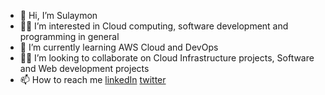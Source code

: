 - 👋 Hi, I’m Sulaymon
- 🤚🏾 I’m interested in Cloud computing, software development and programming in general
- 🌱 I’m currently learning AWS Cloud and DevOps
- 🤝🏼 I’m looking to collaborate on Cloud Infrastructure projects, Software and Web development projects
- 📫 How to reach me [linkedIn](https://www.linkedin.com/in/sulaymon-tajudeen/) [twitter](https://twitter.com/tjtechi)

<!---
Sulaymon333/Sulaymon333 is a ✨ special ✨ repository because its `README.md` (this file) appears on your GitHub profile.
You can click the Preview link to take a look at your changes.
--->
